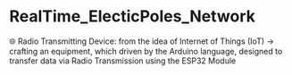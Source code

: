 # RealTime_ElecticPoles_Network
🌐 Radio Transmitting Device: from the idea of Internet of Things (IoT) -> crafting an equipment, which driven by the Arduino language, designed to transfer data via Radio Transmission using the ESP32 Module

